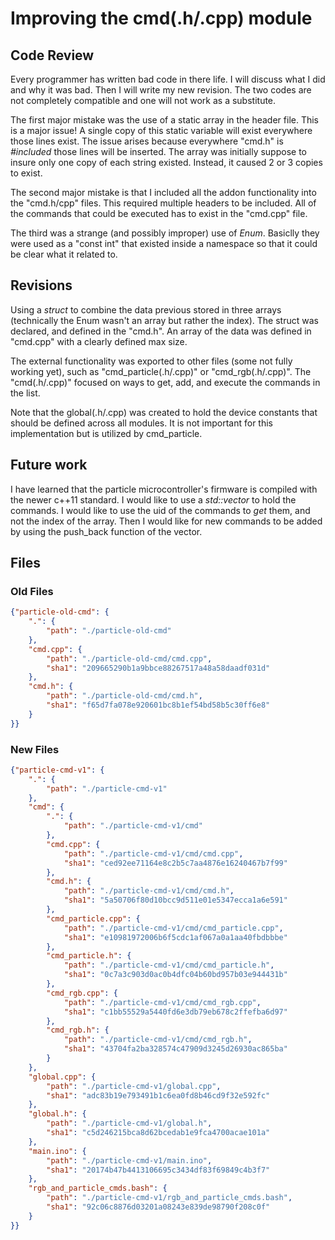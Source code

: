 
# Improving the cmd(.h/.cpp) module

## Code Review

Every programmer has written bad code in there life. I will discuss what I did
and why it was bad. Then I will write my new revision. The two codes are not 
completely compatible and one will not work as a substitute.

The first major mistake was the use of a static array in the header file. This
is a major issue! A single copy of this static variable will exist everywhere
those lines exist. The issue arises because everywhere "cmd.h" is *#included*
those lines will be inserted. The array was initially suppose to insure only
one copy of each string existed. Instead, it caused 2 or 3 copies to exist.

The second major mistake is that I included all the addon functionality into
the "cmd.h/cpp" files. This required multiple headers to be included. All of the
commands that could be executed has to exist in the "cmd.cpp" file.

The third was a strange (and possibly improper) use of *Enum*. Basiclly they were
used as a "const int" that existed inside a namespace so that it could be clear
what it related to.

## Revisions

Using a *struct* to combine the data previous stored in three arrays (technically
the Enum wasn't an array but rather the index). The struct was declared, and
defined in the "cmd.h". An array of the data was defined in "cmd.cpp" with a
clearly defined max size.

The external functionality was exported to other files (some not fully working 
yet), such as "cmd\_particle(.h/.cpp)" or "cmd\_rgb(.h/.cpp)". The "cmd(.h/.cpp)"
focused on ways to get, add, and execute the commands in the list.

Note that the global(.h/.cpp) was created to hold the device constants that should
be defined across all modules. It is not important for this implementation but
is utilized by cmd\_particle.

## Future work

I have learned that the particle microcontroller's firmware is compiled with the
newer c++11 standard. I would like to use a *std::vector* to hold the commands.
I would like to use the uid of the commands to *get* them, and not the index of
the array. Then I would like for new commands to be added by using the push_back
function of the vector.


## Files

### Old Files
```json
{"particle-old-cmd": {
    ".": {
        "path": "./particle-old-cmd"
    }, 
    "cmd.cpp": {
        "path": "./particle-old-cmd/cmd.cpp", 
        "sha1": "209665290b1a9bbce88267517a48a58daadf031d"
    }, 
    "cmd.h": {
        "path": "./particle-old-cmd/cmd.h", 
        "sha1": "f65d7fa078e920601bc8b1ef54bd58b5c30ff6e8"
    }
}}
```

### New Files
```json
{"particle-cmd-v1": {
    ".": {
        "path": "./particle-cmd-v1"
    }, 
    "cmd": {
        ".": {
            "path": "./particle-cmd-v1/cmd"
        }, 
        "cmd.cpp": {
            "path": "./particle-cmd-v1/cmd/cmd.cpp", 
            "sha1": "ced92ee71164e8c2b5c7aa4876e16240467b7f99"
        }, 
        "cmd.h": {
            "path": "./particle-cmd-v1/cmd/cmd.h", 
            "sha1": "5a50706f80d10bcc9d511e01e5347ecca1a6e591"
        }, 
        "cmd_particle.cpp": {
            "path": "./particle-cmd-v1/cmd/cmd_particle.cpp", 
            "sha1": "e10981972006b6f5cdc1af067a0a1aa40fbdbbbe"
        }, 
        "cmd_particle.h": {
            "path": "./particle-cmd-v1/cmd/cmd_particle.h", 
            "sha1": "0c7a3c903d0ac0b4dfc04b60bd957b03e944431b"
        }, 
        "cmd_rgb.cpp": {
            "path": "./particle-cmd-v1/cmd/cmd_rgb.cpp", 
            "sha1": "c1bb55529a5440fd6e3db79eb678c2ffefba6d97"
        }, 
        "cmd_rgb.h": {
            "path": "./particle-cmd-v1/cmd/cmd_rgb.h", 
            "sha1": "43704fa2ba328574c47909d3245d26930ac865ba"
        }
    }, 
    "global.cpp": {
        "path": "./particle-cmd-v1/global.cpp", 
        "sha1": "adc83b19e793491b1c6ea0fd8b46cd9f32e592fc"
    }, 
    "global.h": {
        "path": "./particle-cmd-v1/global.h", 
        "sha1": "c5d246215bca8d62bcedab1e9fca4700acae101a"
    }, 
    "main.ino": {
        "path": "./particle-cmd-v1/main.ino", 
        "sha1": "20174b47b4413106695c3434df83f69849c4b3f7"
    }, 
    "rgb_and_particle_cmds.bash": {
        "path": "./particle-cmd-v1/rgb_and_particle_cmds.bash", 
        "sha1": "92c06c8876d03201a08243e839de98790f208c0f"
    }
}}
```

